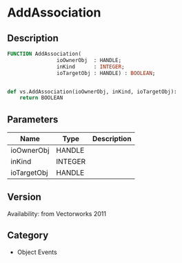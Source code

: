 # AddAssociation

## Description
```pascal
FUNCTION AddAssociation(
				ioOwnerObj  : HANDLE;
				inKind      : INTEGER;
				ioTargetObj : HANDLE) : BOOLEAN;
```

```python

def vs.AddAssociation(ioOwnerObj, inKind, ioTargetObj):
    return BOOLEAN
```

## Parameters
|Name|Type|Description|
|---|---|---|
|ioOwnerObj|HANDLE||
|inKind|INTEGER||
|ioTargetObj|HANDLE||

## Version
Availability: from Vectorworks 2011
## Category
* Object Events


